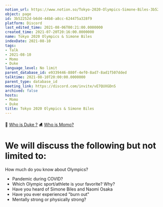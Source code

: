 ```yaml
---
notion_url: https://www.notion.so/Tokyo-2020-Olympics-Simone-Biles-3b52252db6d444b8a8cc624475a328f9
object: page
id: 3b52252d-b6d4-44b8-a8cc-624475a328f9
platform: Discord
last_edited_time: 2021-08-06T00:21:00.0000000
created_time: 2021-07-20T20:16:00.0000000
name: Tokyo 2020 Olympics & Simone Biles
indexDate: 2021-08-10
tags:
- Talk
- 2021-08-10
- Momo
- Duke
language_level: No limit
parent_database_id: e9339446-880f-4ef0-8ad7-8ad1f507dded
talktime: 2021-08-10T20:00:00.0000000
parent_type: database_id
meeting_link: https://discord.com/invite/vE7QUXGDnS
archived: false
hosts:
- Momo
- Duke
title: Tokyo 2020 Olympics & Simone Biles
---
```



👑   [Who is Duke ?](/e0958ccc596f4efea798c99507f0f16e) 
⛸️  [Who is Momo?](/23f0f26c7f1547c0b08477c0c6f1f461) 

# We will discuss the following but not limited to:
How much do you know about Olympics?
   - Pandemic during COVID?
   - Which Olympic sport/athlete is your favorite? Why?
   - Have you heard of Simone Biles and Naomi Osaka
   - Have you ever experienced "burn out"
   - Mentally strong or physically strong?




